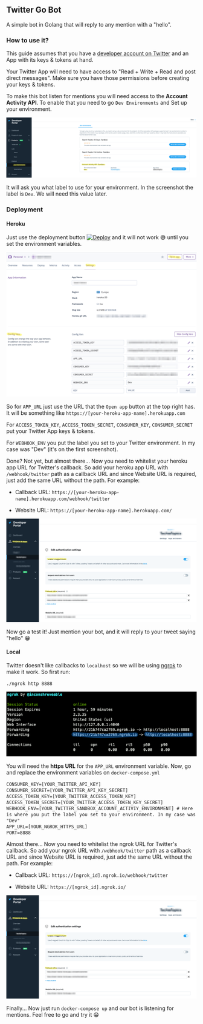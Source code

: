 Twitter Go Bot
---

A simple bot in Golang that will reply to any mention with a "hello".

### How to use it?

This guide assumes that you have a [developer account on Twitter](https://developer.twitter.com/en) and an App with its keys & tokens at hand.

Your Twitter App will need to have access to "Read + Write + Read and post direct messages". Make sure you have those permissions before creating your keys & tokens.

To make this bot listen for mentions you will need access to the **Account Activity API**. To enable that you need to go `Dev Environments` and Set up your environment.

![AccountActivityScreenshot](.github/twitter_account_activity_env.png)

It will ask you what label to use for your environment. In the screenshot the label is `Dev`. We will need this value later.

### Deployment

#### Heroku

Just use the deployment button [![Deploy](https://www.herokucdn.com/deploy/button.svg)](https://heroku.com/deploy) and it will not work 😅 until you set the environment variables.

![HerokuEnvVar](.github/heroku_env_var.png)

So for `APP_URL` just use the URL that the `Open app` button at the top right has. It will be something like `https://[your-heroku-app-name].herokuapp.com`

For `ACCESS_TOKEN_KEY`, `ACCESS_TOKEN_SECRET`, `CONSUMER_KEY`, `CONSUMER_SECRET` put your Twitter App keys & tokens.

For `WEBHOOK_ENV` you put the label you set to your Twitter environment. In my case was "Dev" (it's on the first screenshot).

Done? Not yet, but almost there... Now you need to whitelist your heroku app URL for Twitter's callback. So add your heroku app URL with `/webhook/twitter` path as a callback URL and since Website URL is required, just add the same URL without the path. For example:

- Callback URL: `https://[your-heroku-app-name].herokuapp.com/webhook/twitter`

- Website URL:  `https://[your-heroku-app-name].herokuapp.com/`

![WhitelistURL](.github/whitelist_callback_url.png)

Now go a test it! Just mention your bot, and it will reply to your tweet saying "hello" 😁

#### Local

Twitter doesn't like callbacks to `localhost` so we will be using [ngrok](https://ngrok.com/download) to make it work. So first run:

```
./ngrok http 8888
```

![ngrok](.github/ngrok_http_8888.png)

You will need the **https URL** for the `APP_URL` environment variable. Now, go and replace the environment variables on `docker-compose.yml`

```
CONSUMER_KEY=[YOUR_TWITTER_API_KEY]
CONSUMER_SECRET=[YOUR_TWITTER_API_KEY_SECRET]
ACCESS_TOKEN_KEY=[YOUR_TWITTER_ACCESS_TOKEN_KEY]
ACCESS_TOKEN_SECRET=[YOUR_TWITTER_ACCESS_TOKEN_KEY_SECRET]
WEBHOOK_ENV=[YOUR_TWITTER_SANDBOX_ACCOUNT_ACTIVIY_ENVIRONMENT] # Here is where you put the label you set to your environment. In my case was "Dev"
APP_URL=[YOUR_NGROK_HTTPS_URL]
PORT=8888
```

Almost there... Now you need to whitelist the ngrok URL for Twitter's callback. So add your ngrok URL with `/webhook/twitter` path as a callback URL and since Website URL is required, just add the same URL without the path. For example:

- Callback URL: `https://[ngrok_id].ngrok.io/webhook/twitter`

- Website URL:  `https://[ngrok_id].ngrok.io/`

![WhitelistURL](.github/whitelist_callback_url.png)

Finally... Now just run `docker-compose up` and our bot is listening for mentions. Feel free to go and try it 😁
